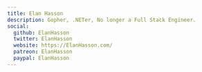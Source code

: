 ```yaml
---
title: Elan Hasson
description: Gopher, .NETer, No longer a Full Stack Engineer.
social:
  github: ElanHasson
  twitter: ElanHasson
  website: https://ElanHasson.com/
  patreon: ElanHasson
  paypal: ElanHasson
---
```

